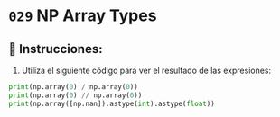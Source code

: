 # `029` NP Array Types

## 📝 Instrucciones:

1. Utiliza el siguiente código para ver el resultado de las expresiones:

```python
print(np.array(0) / np.array(0))
print(np.array(0) // np.array(0))
print(np.array([np.nan]).astype(int).astype(float))
```